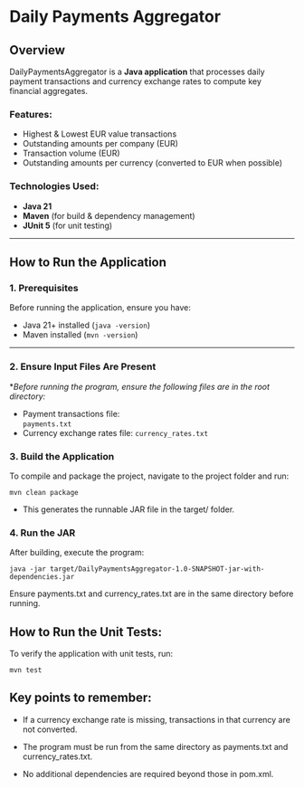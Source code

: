 # Daily Payments Aggregator

## Overview
DailyPaymentsAggregator is a **Java application** that processes daily payment transactions and currency exchange rates to compute key financial aggregates.

### Features:
- Highest & Lowest EUR value transactions
- Outstanding amounts per company (EUR)
- Transaction volume (EUR)
- Outstanding amounts per currency (converted to EUR when possible)

### Technologies Used:
- **Java 21**
- **Maven** (for build & dependency management)
- **JUnit 5** (for unit testing)

---

## How to Run the Application

### **1. Prerequisites**
Before running the application, ensure you have:
-  Java 21+ installed (`java -version`)
-  Maven installed (`mvn -version`)

---

### **2️. Ensure Input Files Are Present**
**Before running the program, ensure the following files are in the root directory:*
- Payment transactions file:  
  `payments.txt ` 
- Currency exchange rates file: 
`currency_rates.txt`

### **3️. Build the Application**
To compile and package the project, navigate to the project folder and run:

`mvn clean package`

- This generates the runnable JAR file in the target/ folder.

### **4. Run the JAR**

After building, execute the program:

`java -jar target/DailyPaymentsAggregator-1.0-SNAPSHOT-jar-with-dependencies.jar` 

Ensure payments.txt and currency_rates.txt are in the same directory before running.

## How to Run the Unit Tests: ##
To verify the application with unit tests, run:

`mvn test`

## Key points to remember:
- If a currency exchange rate is missing, transactions in that currency are not converted.

- The program must be run from the same directory as payments.txt and currency_rates.txt.
  
- No additional dependencies are required beyond those in pom.xml.